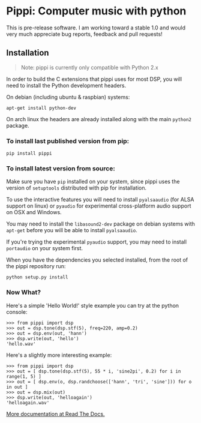 # Pippi: Computer music with python

This is pre-release software. I am working toward a stable 1.0 and would very much appreciate bug reports, feedback and pull requests!

## Installation

> Note: pippi is currently only compatible with Python 2.x

In order to build the C extensions that pippi uses for most DSP, you will need to install the Python development headers.

On debian (including ubuntu & raspbian) systems:

    apt-get install python-dev

On arch linux the headers are already installed along with the main `python2` package.

### To install last published version from pip:

    pip install pippi

### To install latest version from source:

Make sure you have `pip` installed on your system, since pippi uses the version of `setuptools` distributed with pip for installation.

To use the interactive features you will need to install `pyalsaaudio` (for ALSA support on linux) or `pyaudio` for experimental cross-platform audio support on OSX and Windows.

You may need to install the `libasound2-dev` package on debian systems with `apt-get` before you will be able to install `pyalsaaudio`.

If you're trying the experimental `pyaudio` support, you may need to install `portaudio` on your system first.

When you have the dependencies you selected installed, from the root of the pippi repository run:
    
    python setup.py install


### Now What?

Here's a simple 'Hello World!' style example you can try at the python console:

    >>> from pippi import dsp
    >>> out = dsp.tone(dsp.stf(5), freq=220, amp=0.2)
    >>> out = dsp.env(out, 'hann')
    >>> dsp.write(out, 'hello')
    'hello.wav'

Here's a slightly more interesting example:

    >>> from pippi import dsp
    >>> out = [ dsp.tone(dsp.stf(5), 55 * i, 'sine2pi', 0.2) for i in range(1, 5) ]
    >>> out = [ dsp.env(o, dsp.randchoose(['hann', 'tri', 'sine'])) for o in out ]
    >>> out = dsp.mix(out)
    >>> dsp.write(out, 'helloagain')
    'helloagain.wav'

[More documentation at Read The Docs.](http://pippi.readthedocs.org)

